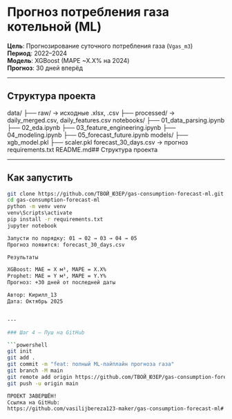# Прогноз потребления газа котельной (ML)

**Цель**: Прогнозирование суточного потребления газа (`Vgas_m3`)  
**Период**: 2022–2024  
**Модель**: XGBoost (MAPE ~X.X% на 2024)  
**Прогноз**: 30 дней вперёд  

---
## Структура проекта
data/
├── raw/                → исходные .xlsx, .csv
├── processed/          → daily_merged.csv, daily_features.csv
notebooks/
├── 01_data_parsing.ipynb
├── 02_eda.ipynb
├── 03_feature_engineering.ipynb
├── 04_modeling.ipynb
├── 05_forecast_future.ipynb
models/
├── xgb_model.pkl
├── scaler.pkl
forecast_30_days.csv    → прогноз
requirements.txt
README.md## Структура проекта

---

## Как запустить
```bash
git clone https://github.com/ТВОЙ_ЮЗЕР/gas-consumption-forecast-ml.git
cd gas-consumption-forecast-ml
python -m venv venv
venv\Scripts\activate
pip install -r requirements.txt
jupyter notebook

Запусти по порядку: 01 → 02 → 03 → 04 → 05
Прогноз появится: forecast_30_days.csv

Результаты

XGBoost: MAE = X м³, MAPE = X.X%
Prophet: MAE = Y м³, MAPE = Y.Y%
Прогноз: +30 дней от последней даты

Автор: Кирилл_13
Дата: Октябрь 2025


---

### Шаг 4 — Пуш на GitHub

```powershell
git init
git add .
git commit -m "feat: полный ML-пайплайн прогноза газа"
git branch -M main
git remote add origin https://github.com/ТВОЙ_ЮЗЕР/gas-consumption-forecast-ml.git
git push -u origin main

ПРОЕКТ ЗАВЕРШЁН!
Ссылка на GitHub:
https://github.com/vasilijbereza123-maker/gas-consumption-forecast-ml#   g a s - c o n s u m p t i o n - f o r e c a s t  
 